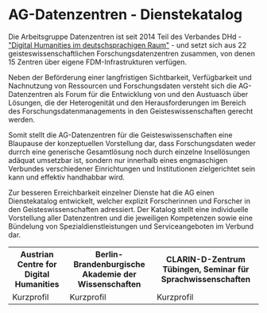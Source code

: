 # AG-Datenzentren - Dienstekatalog

<p>Die Arbeitsgruppe Datenzentren ist seit 2014 Teil des Verbandes DHd - <a href="http://www.dig-hum.de">"Digital Humanities im deutschsprachigen Raum"</a> - und setzt sich aus 22 geisteswissenschaftlichen Forschungsdatenzentren zusammen, von denen 15 Zentren über eigene FDM-Infrastrukturen verfügen.</p>
<p>Neben der Beförderung einer langfristigen Sichtbarkeit, Verfügbarkeit und Nachnutzung von Ressourcen und Forschungsdaten versteht sich die AG-Datenzentren als Forum für die Entwicklung von und den Austuasch über Lösungen, die der Heterogenität und den Herausforderungen im Bereich des Forschungsdatenmanagements in den Geisteswissenschaften gerecht werden.</p>
<p>Somit stellt die AG-Datenzentren für die Geisteswissenschaften eine Blaupause der konzeptuellen Vorstellung dar, dass Forschungsdaten weder durrch eine generische Gesamtlösung noch durch einzelne Insellösungen adäquat umsetzbar ist, sondern nur innerhalb eines engmaschigen Verbundes verschiedener Einrichtungen und Institutionen zielgerichtet sein kann und effektiv handhabbar wird.</p>

<p>Zur besseren Erreichbarkeit einzelner Dienste hat die AG einen Dienstekatalog entwickelt, welcher explizit Forscherinnen und Forscher in den Geisteswissenschaften adressiert. Der Katalog stellt eine individuelle Vorstellung aller Datenzentren und die jeweiligen Kompetenzen sowie eine Bündelung von Spezialdienstleistungen und Serviceangeboten im Verbund dar.</p>

<p>
  <table>
    <tr>
      <th>
        Austrian Centre for Digital Humanities 
      </th>
      <th>
        Berlin-Brandenburgische Akademie der Wissenschaften 
      </th>
      <th>
        CLARIN-D-Zentrum Tübingen, Seminar für Sprachwissenschaften
      </th>
    </tr>
    <tr>
      <td>
        Kurzprofil
      </td>
    <td>
      Kurzprofil
    </td>
      <td>
        Kurzprofil
      </td>
    </tr>
    </table>
</p>


